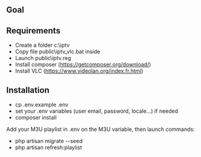 ## Goal

## Requirements
- Create a folder c:\iptv
- Copy file public\iptv_vlc.bat inside
- Launch public\iptv.reg 
- Install composer (https://getcomposer.org/download/)
- Install VLC (https://www.videolan.org/index.fr.html)

## Installation
- cp .env.example .env
- set your .env variables (user email, password, locale...) if needed
- composer install

Add your M3U playlist in .env on the M3U variable, 
then launch commands:
- php artisan migrate --seed
- php artisan refresh:playlist
